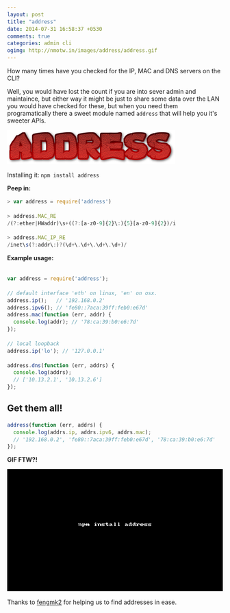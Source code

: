 ```yaml
---
layout: post
title: "address"
date: 2014-07-31 16:58:37 +0530
comments: true
categories: admin cli
ogimg: http://nmotw.in/images/address/address.gif
---
```


How many times have you checked for the IP, MAC and DNS servers on the CLI?

Well, you would have lost the count if you are into sever admin and maintaince, but either way it might be just to share some data over the LAN you would have checked for these, but when you need them programatically there a sweet module named `address` that will help you it's sweeter APIs.

![](/images/address/address.png)

Installing it: `npm install address`


__Peep in:__

```javascript
> var address = require('address')

> address.MAC_RE
/(?:ether|HWaddr)\s+((?:[a-z0-9]{2}\:){5}[a-z0-9]{2})/i

> address.MAC_IP_RE
/inet\s(?:addr\:)?(\d+\.\d+\.\d+\.\d+)/

```

__Example usage:__

```javascript

var address = require('address');

// default interface 'eth' on linux, 'en' on osx.
address.ip();   // '192.168.0.2'
address.ipv6(); // 'fe80::7aca:39ff:feb0:e67d'
address.mac(function (err, addr) {
  console.log(addr); // '78:ca:39:b0:e6:7d'
});

// local loopback
address.ip('lo'); // '127.0.0.1'

address.dns(function (err, addrs) {
  console.log(addrs);
  // ['10.13.2.1', '10.13.2.6']
});

```

## Get them all!

```javascript
address(function (err, addrs) {
  console.log(addrs.ip, addrs.ipv6, addrs.mac);
  // '192.168.0.2', 'fe80::7aca:39ff:feb0:e67d', '78:ca:39:b0:e6:7d'
});
```

__GIF FTW?!__

![address](/images/address/address.gif)


Thanks to [fengmk2](http://fengmk2.cnpmjs.org/) for helping us to find addresses in ease.
